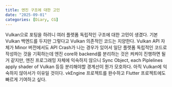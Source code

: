 ```yaml
---
title: 엔진 구조에 대한 고민
date: "2025-09-01"
categories: [Diary, CG]
---
```


Vulkan으로 포팅을 하려니 여러 플렛폼 독립적인 구조에 대한 고민이 생겼다. 기본 Vulkan 백엔드를 두지만 그렇다고 Vulkan 의존적인 코드는 지양한다. Vulkan API 자체가 Minor 버전에서도 API Crash가 나는 경우가 있어서 일단 플렛폼 독립적인 코드로 작성하는 것을 기획하는데 엔진 core와 backend를 분리하는 것은 켜켜이 진행하면 될 거 같지만, 엔진 프로그래밍 자체에 익숙하지 않으니 Sync Object, each Piplelines apply shader of Vulkan 등등 분리해야할 경계선이 뭔가 모호하다. 아직 Vulkan에 익숙하지 않아서가 이유일 것이다. vkEngine 프로젝트를 완수하고 Flutter 프로젝트에도 빠르게 기여하고 싶다.